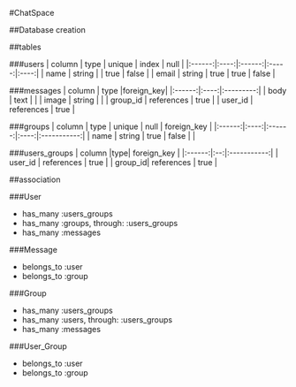 #ChatSpace

##Database creation

##tables

###users
| column | type | unique | index | null |
|:------:|:----:|:------:|:-----:|:----:|
| name | string |        | true  | false |
| email | string | true  | true  | false |

###messages
| column | type |foreign_key|
|:------:|:----:|:---------:|
| body   | text |           |
| image  | string |         |
| group_id | references | true |
| user_id | references  | true |

###groups
| column | type | unique | null | foreign_key |
|:------:|:----:|:------:|:----:|:-----------:|
| name | string | true | false |        |

###users_groups
| column |type| foreign_key |
|:------:|:--:|:-----------:|
| user_id | references | true |
| group_id| references | true |

##association

###User
- has_many :users_groups
- has_many :groups, through: :users_groups
- has_many :messages

###Message
- belongs_to :user
- belongs_to :group

###Group
- has_many :users_groups
- has_many :users, through: :users_groups
- has_many :messages

###User_Group
- belongs_to :user
- belongs_to :group
